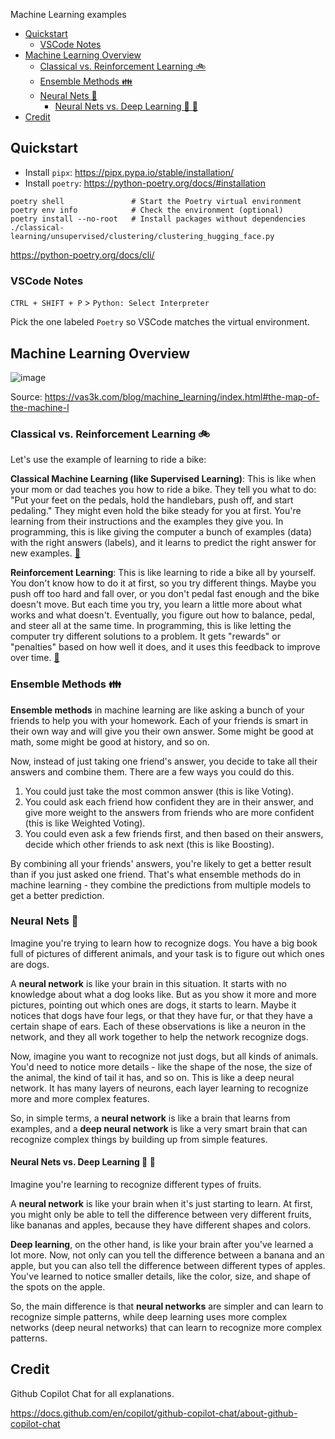 Machine Learning examples

- [Quickstart](#quickstart)
  - [VSCode Notes](#vscode-notes)
- [Machine Learning Overview](#machine-learning-overview)
  - [Classical vs. Reinforcement Learning :bike:](#classical-vs-reinforcement-learning-bike)
  - [Ensemble Methods :family:](#ensemble-methods-family)
  - [Neural Nets :dog:](#neural-nets-dog)
    - [Neural Nets vs. Deep Learning :banana: :apple:](#neural-nets-vs-deep-learning-banana-apple)
- [Credit](#credit)

## Quickstart

- Install `pipx`: https://pipx.pypa.io/stable/installation/
- Install `poetry`: https://python-poetry.org/docs/#installation

```
poetry shell               # Start the Poetry virtual environment
poetry env info            # Check the environment (optional)
poetry install --no-root   # Install packages without dependencies
./classical-learning/unsupervised/clustering/clustering_hugging_face.py
```

https://python-poetry.org/docs/cli/

### VSCode Notes

`CTRL + SHIFT + P` > `Python: Select Interpreter`

Pick the one labeled `Poetry` so VSCode matches the virtual environment.

## Machine Learning Overview

![image](https://github.com/masaok/machine-learning-examples/assets/1320083/ab4e42ea-1846-43fa-a137-c2b17ca50948)

Source: https://vas3k.com/blog/machine_learning/index.html#the-map-of-the-machine-l

### Classical vs. Reinforcement Learning :bike:

Let's use the example of learning to ride a bike:

**Classical Machine Learning (like Supervised Learning)**: This is like when your mom or dad teaches you how to ride a bike. They tell you what to do: "Put your feet on the pedals, hold the handlebars, push off, and start pedaling." They might even hold the bike steady for you at first. You're learning from their instructions and the examples they give you. In programming, this is like giving the computer a bunch of examples (data) with the right answers (labels), and it learns to predict the right answer for new examples.  [:robot:](/classical-learning)

**Reinforcement Learning**: This is like learning to ride a bike all by yourself. You don't know how to do it at first, so you try different things. Maybe you push off too hard and fall over, or you don't pedal fast enough and the bike doesn't move. But each time you try, you learn a little more about what works and what doesn't. Eventually, you figure out how to balance, pedal, and steer all at the same time. In programming, this is like letting the computer try different solutions to a problem. It gets "rewards" or "penalties" based on how well it does, and it uses this feedback to improve over time.  [:robot:](/reinforcement-learning)

### Ensemble Methods :family:

**Ensemble methods** in machine learning are like asking a bunch of your friends to help you with your homework. Each of your friends is smart in their own way and will give you their own answer. Some might be good at math, some might be good at history, and so on.

Now, instead of just taking one friend's answer, you decide to take all their answers and combine them. There are a few ways you could do this.

1. You could just take the most common answer (this is like Voting).
1. You could ask each friend how confident they are in their answer, and give more weight to the answers from friends who are more confident (this is like Weighted Voting).
1. You could even ask a few friends first, and then based on their answers, decide which other friends to ask next (this is like Boosting).

By combining all your friends' answers, you're likely to get a better result than if you just asked one friend. That's what ensemble methods do in machine learning - they combine the predictions from multiple models to get a better prediction.

### Neural Nets :dog:

Imagine you're trying to learn how to recognize dogs. You have a big book full of pictures of different animals, and your task is to figure out which ones are dogs.

A **neural network** is like your brain in this situation. It starts with no knowledge about what a dog looks like. But as you show it more and more pictures, pointing out which ones are dogs, it starts to learn. Maybe it notices that dogs have four legs, or that they have fur, or that they have a certain shape of ears. Each of these observations is like a neuron in the network, and they all work together to help the network recognize dogs.

Now, imagine you want to recognize not just dogs, but all kinds of animals. You'd need to notice more details - like the shape of the nose, the size of the animal, the kind of tail it has, and so on. This is like a deep neural network. It has many layers of neurons, each layer learning to recognize more and more complex features.

So, in simple terms, a **neural network** is like a brain that learns from examples, and a **deep neural network** is like a very smart brain that can recognize complex things by building up from simple features.

#### Neural Nets vs. Deep Learning :banana: :apple:

Imagine you're learning to recognize different types of fruits.

A **neural network** is like your brain when it's just starting to learn. At first, you might only be able to tell the difference between very different fruits, like bananas and apples, because they have different shapes and colors.

**Deep learning**, on the other hand, is like your brain after you've learned a lot more. Now, not only can you tell the difference between a banana and an apple, but you can also tell the difference between different types of apples. You've learned to notice smaller details, like the color, size, and shape of the spots on the apple.

So, the main difference is that **neural networks** are simpler and can learn to recognize simple patterns, while deep learning uses more complex networks (deep neural networks) that can learn to recognize more complex patterns.

## Credit

Github Copilot Chat for all explanations.

https://docs.github.com/en/copilot/github-copilot-chat/about-github-copilot-chat